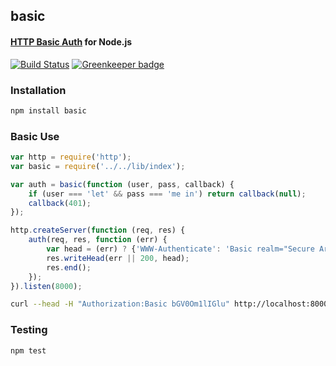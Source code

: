 ## basic
#### [HTTP Basic Auth](http://www.ietf.org/rfc/rfc2617.txt) for Node.js

[![Build Status](https://travis-ci.org/thisandagain/basic.svg?branch=master)](https://travis-ci.org/thisandagain/basic)
[![Greenkeeper badge](https://badges.greenkeeper.io/thisandagain/basic.svg)](https://greenkeeper.io/)

### Installation
```bash
npm install basic
```

### Basic Use
```javascript
var http = require('http');
var basic = require('../../lib/index');

var auth = basic(function (user, pass, callback) {
    if (user === 'let' && pass === 'me in') return callback(null);
    callback(401);
});

http.createServer(function (req, res) {
    auth(req, res, function (err) {
        var head = (err) ? {'WWW-Authenticate': 'Basic realm="Secure Area"'} : {};
        res.writeHead(err || 200, head);
        res.end();
    });
}).listen(8000);
```

```bash
curl --head -H "Authorization:Basic bGV0Om1lIGlu" http://localhost:8000
```

### Testing
```bash
npm test
```
